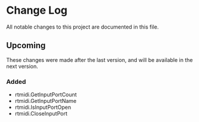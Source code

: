 # Change Log

All notable changes to this project are documented in this file.

## Upcoming

These changes were made after the last version, and will be available in the next version.

### Added

- rtmidi.GetInputPortCount
- rtmidi.GetInputPortName
- rtmidi.IsInputPortOpen
- rtmidi.CloseInputPort
